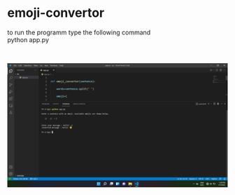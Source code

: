 # emoji-convertor

to run the programm type the following command 
<br>
    python app.py
    
<br>

<img src="output.png"></img>

  
